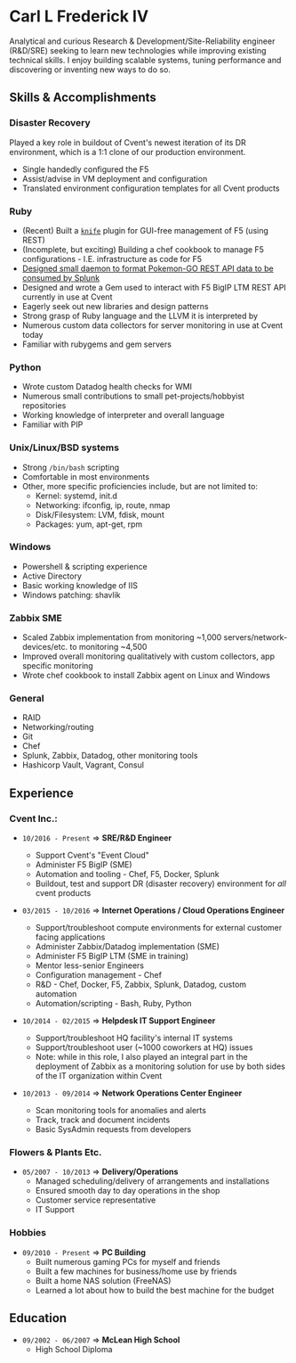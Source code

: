 # Carl L Frederick IV
Analytical and curious Research & Development/Site-Reliability engineer (R&D/SRE) seeking to learn new technologies while improving existing technical skills. I enjoy building scalable systems, tuning performance and discovering or inventing new ways to do so.

## Skills & Accomplishments
### Disaster Recovery
Played a key role in buildout of Cvent's newest iteration of its DR environment, which is a 1:1 clone of our production environment.
+ Single handedly configured the F5
+ Assist/advise in VM deployment and configuration
+ Translated environment configuration templates for all Cvent products

### Ruby
+ (Recent) Built a [`knife`](https://docs.chef.io/knife.html) plugin for GUI-free management of F5 (using REST)
+ (Incomplete, but exciting) Building a chef cookbook to manage F5 configurations - I.E. infrastructure as code for F5
+ [Designed small daemon to format Pokemon-GO REST API data to be consumed by Splunk](https://github.com/galvertez/pokemon-get)
+ Designed and wrote a Gem used to interact with F5 BigIP LTM REST API currently in use at Cvent
+ Eagerly seek out new libraries and design patterns
+ Strong grasp of Ruby language and the LLVM it is interpreted by
+ Numerous custom data collectors for server monitoring in use at Cvent today
+ Familiar with rubygems and gem servers

### Python
+ Wrote custom Datadog health checks for WMI
+ Numerous small contributions to small pet-projects/hobbyist repositories
+ Working knowledge of interpreter and overall language
+ Familiar with PIP

### Unix/Linux/BSD systems
+ Strong `/bin/bash` scripting
+ Comfortable in most environments
+ Other, more specific proficiencies include, but are not limited to:
  + Kernel: systemd, init.d
  + Networking: ifconfig, ip, route, nmap
  + Disk/Filesystem: LVM, fdisk, mount
  + Packages: yum, apt-get, rpm

### Windows
+ Powershell & scripting experience
+ Active Directory
+ Basic working knowledge of IIS
+ Windows patching: shavlik

### Zabbix SME
+ Scaled Zabbix implementation from monitoring ~1,000 servers/network-devices/etc. to monitoring ~4,500
+ Improved overall monitoring qualitatively with custom collectors, app specific monitoring
+ Wrote chef cookbook to install Zabbix agent on Linux and Windows

### General
+ RAID
+ Networking/routing
+ Git
+ Chef
+ Splunk, Zabbix, Datadog, other monitoring tools
+ Hashicorp Vault, Vagrant, Consul

## Experience
### Cvent Inc.:
+ `10/2016 - Present` => **SRE/R&D Engineer**
  + Support Cvent's "Event Cloud"
  + Administer F5 BigIP (SME)
  + Automation and tooling - Chef, F5, Docker, Splunk
  + Buildout, test and support DR (disaster recovery) environment for _all_ cvent products


+ `03/2015 - 10/2016` => **Internet Operations / Cloud Operations Engineer**
  + Support/troubleshoot compute environments for external customer facing applications
  + Administer Zabbix/Datadog implementation (SME)
  + Administer F5 BigIP LTM (SME in training)
  + Mentor less-senior Engineers
  + Configuration management - Chef
  + R&D - Chef, Docker, F5, Zabbix, Splunk, Datadog, custom automation
  + Automation/scripting - Bash, Ruby, Python


+ `10/2014 - 02/2015` => **Helpdesk IT Support Engineer**
  + Support/troubleshoot HQ facility's internal IT systems
  + Support/troubleshoot user (~1000 coworkers at HQ) issues
  + Note: while in this role, I also played an integral part in the deployment of Zabbix as a monitoring solution for use by both sides of the IT organization within Cvent


+ `10/2013 - 09/2014` => **Network Operations Center Engineer**
  + Scan monitoring tools for anomalies and alerts
  + Track, track and document incidents
  + Basic SysAdmin requests from developers


### Flowers & Plants Etc.
+ `05/2007 - 10/2013` => **Delivery/Operations**
  + Managed scheduling/delivery of arrangements and installations
  + Ensured smooth day to day operations in the shop
  + Customer service representative
  + IT Support


### Hobbies
+ `09/2010 - Present` => **PC Building**
  + Built numerous gaming PCs for myself and friends
  + Built a few machines for business/home use by friends
  + Built a home NAS solution (FreeNAS)
  + Learned a lot about how to build the best machine for the budget


## Education
+ `09/2002 - 06/2007` => **McLean High School**
  + High School Diploma
